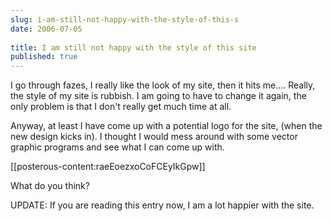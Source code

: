 ```yaml
---
slug: i-am-still-not-happy-with-the-style-of-this-s
date: 2006-07-05
 
title: I am still not happy with the style of this site
published: true
---
```

I go through fazes, I really like the look of my site, then it hits me.... Really, the style of my site is rubbish. I am going to have to change it again, the only problem is that I don't really get much time at all.<p />Anyway, at least I have come up with a potential logo for the site, (when the new design kicks in). I thought I would mess around with some vector graphic programs and see what I can come up with.<p />[[posterous-content:raeEoezxoCoFCEyIkGpw]]<p />What do you think?<p />UPDATE:  If you are reading this entry now, I am a lot happier with the site.<div class="blogger-post-footer"><img class="posterous_download_image" src="https://blogger.googleusercontent.com/tracker/8109338-115211409453907349?l=www.kinlan.co.uk%2Findex.html" height="1" alt="" width="1" /></div>

